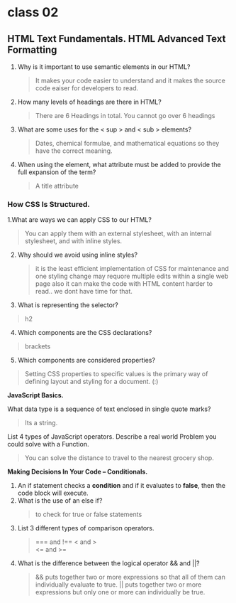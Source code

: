 # class 02

## HTML Text Fundamentals. HTML Advanced Text Formatting

1. Why is it important to use semantic elements in our HTML?
   > It makes your code easier to understand and it makes the source code eaiser for developers to read.
2. How many levels of headings are there in HTML?
   > There are 6 Headings in total. You cannot go over 6 headings
3. What are some uses for the < sup > and < sub > elements?
   > Dates, chemical formulae, and mathematical equations so they have the correct meaning.
4. When using the <abbr> element, what attribute must be added to provide the full expansion of the term?
   > A title attribute

### **How CSS Is Structured.**

1.What are ways we can apply CSS to our HTML?

> You can apply them with an external stylesheet, with an internal stylesheet, and with inline styles.

2. Why should we avoid using inline styles?

   > it is the least efficient implementation of CSS for maintenance and one styling change may requore multiple edits within a single web page also it can make the code with HTML content harder to read.. we dont have time for that.

3. What is representing the selector?

> h2

4. Which components are the CSS declarations?

> brackets

5. Which components are considered properties?

> Setting CSS properties to specific values is the primary way of defining layout and styling for a document. (:)

**JavaScript Basics.**

What data type is a sequence of text enclosed in single quote marks?

> Its a string.

List 4 types of JavaScript operators.
Describe a real world Problem you could solve with a Function.

> You can solve the distance to travel to the nearest grocery shop.

**Making Decisions In Your Code – Conditionals.**

1. An if statement checks a **condition** and if it evaluates to **false**, then the code block will execute.
2. What is the use of an else if?
   > to check for true or false statements
3. List 3 different types of comparison operators.
   > === and !==
   > < and >  
   > <= and >=
4. What is the difference between the logical operator && and ||?
   > && puts together two or more expressions so that all of them can individually evaluate to true. || puts together two or more expressions but only one or more can individually be true.
